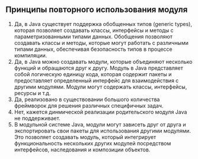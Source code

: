 ## Принципы повторного использования модуля

1. Да, в Java существует поддержка обобщенных типов (generic types), которая позволяет создавать классы, интерфейсы и методы с параметризованными типами данных. Обобщения позволяют создавать классы и методы, которые могут работать с различными типами данных, обеспечивая безопасность типов в процессе компиляции.
2. Да, в Java можно создавать модули, которые объединяют несколько функций и обращаются друг к другу. Модуль в Java представляет собой логическую единицу кода, которая содержит пакеты и предоставляет определенный интерфейс для взаимодействия с другими модулями. Модули могут содержать классы, интерфейсы, ресурсы и т.д.
3. Да, реализовано в существовании большого количества фреймворок для решения различных специфичных задач.
4. Нет, кажется динмической реализации родительского модуля Java не поддерживает.
5. В модульной системе Java, модули могут зависеть друг от друга и экспортировать свои пакеты для использования другими модулями. Это позволяет создавать модуль, который интегрирует функциональность нескольких других модулей посредством интерфейсов, наследования и композиции объектов.
